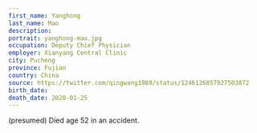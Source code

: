 ```yaml
---
first_name: Yanghong
last_name: Mao
description: 
portrait: yanghong-mao.jpg
occupation: Deputy Chief Physician
employer: Xianyang Central Clinic
city: Pucheng
province: Fujian
country: China
source: https://twitter.com/qingwang1989/status/1246126857927503872
birth_date: 
death_date: 2020-01-25
---
```


(presumed) Died age 52 in an accident.
